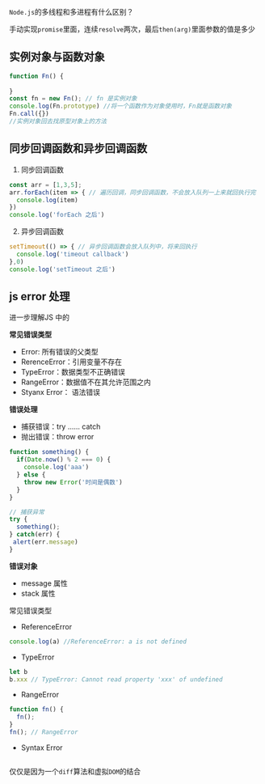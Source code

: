 `Node.js`的多线程和多进程有什么区别？

手动实现`promise`里面，连续`resolve`两次，最后`then(arg)`里面参数的值是多少



## 实例对象与函数对象

```js
function Fn() {
  
}
const fn = new Fn(); // fn 是实例对象
console.log(Fn.prototype) //将一个函数作为对象使用时，Fn就是函数对象
Fn.call({})
//实例对象回去找原型对象上的方法
```



## 同步回调函数和异步回调函数

1. 同步回调函数

```js
const arr = [1,3,5];
arr.forEach(item => { // 遍历回调，同步回调函数，不会放入队列一上来就回执行完
  console.log(item)
})
console.log('forEach 之后')
```



2. 异步回调函数

```js
setTimeout(() => { // 异步回调函数会放入队列中，将来回执行
  console.log('timeout callback')
},0)
console.log('setTimeout 之后')
```



## js error 处理

进一步理解JS 中的

**常见错误类型**

- Error: 所有错误的父类型
- RerenceError：引用变量不存在
- TypeError：数据类型不正确错误
- RangeError：数据值不在其允许范围之内
- Styanx Error： 语法错误

**错误处理**

- 捕获错误：try ...... catch
- 抛出错误：throw error

```js
function something() {
  if(Date.now() % 2 === 0) {
    console.log('aaa')
  } else {
    throw new Error('时间是偶数')
  }
}

// 捕获异常
try {
  something();
} catch(err) {
 alert(err.message) 
}
```



**错误对象**

- message 属性
- stack 属性

常见错误类型

- ReferenceError

```js
console.log(a) //ReferenceError: a is not defined
```

- TypeError

```js
let b
b.xxx // TypeError: Cannot read property 'xxx' of undefined
```

- RangeError

```js
function fn() {
  fn();
}
fn(); // RangeError
```

- Syntax Error

```js

```





仅仅是因为一个`diff`算法和虚拟`DOM`的结合